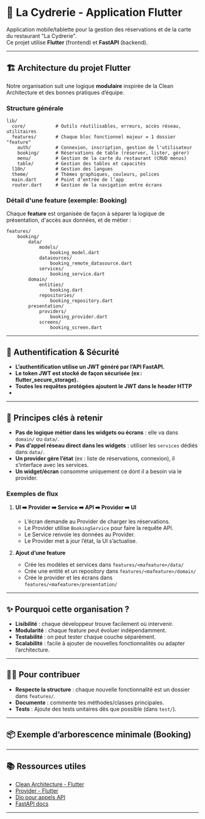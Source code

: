 # 🍏 La Cydrerie - Application Flutter

Application mobile/tablette pour la gestion des réservations et de la carte du restaurant "La Cydrerie".  
Ce projet utilise **Flutter** (frontend) et **FastAPI** (backend).

---

## 🏗️ Architecture du projet Flutter

Notre organisation suit une logique **modulaire** inspirée de la Clean Architecture et des bonnes pratiques d’équipe.

### Structure générale

```plaintext
lib/
  core/           # Outils réutilisables, erreurs, accès réseau, utilitaires
  features/       # Chaque bloc fonctionnel majeur = 1 dossier "feature"
    auth/         # Connexion, inscription, gestion de l'utilisateur
    booking/      # Réservations de table (réserver, lister, gérer)
    menu/         # Gestion de la carte du restaurant (CRUD menus)
    table/        # Gestion des tables et capacités
  l10n/           # Gestion des langues
  theme/          # Thèmes graphiques, couleurs, polices
  main.dart       # Point d’entrée de l’app
  router.dart     # Gestion de la navigation entre écrans
```

### Détail d'une feature (exemple: Booking)
Chaque **feature** est organisée de façon à séparer la logique de présentation, d'accès aux données, et de métier :
```plaintext
features/
    booking/
        data/
            models/
                booking_model.dart
            datasources/
                booking_remote_datasource.dart
            services/
                booking_service.dart
        domain/
            entities/
                booking.dart
            repositories/
                booking_repository.dart
        presentation/
            providers/
                booking_provider.dart
            screens/
                booking_screen.dart
```

--- 

## 🔑 Authentification & Sécurité
- **L’authentification utilise un JWT généré par l’API FastAPI.**
- **Le token JWT est stocké de façon sécurisée (ex : flutter_secure_storage).**
- **Toutes les requêtes protégées ajoutent le JWT dans le header HTTP**
- 
---

## 🔁 Principes clés à retenir

- **Pas de logique métier dans les widgets ou écrans** : elle va dans `domain/` ou `data/`.
- **Pas d’appel réseau direct dans les widgets** : utiliser les `services` dédiés dans `data/`.
- **Un provider gère l’état** (ex : liste de réservations, connexion), il s’interface avec les services.
- **Un widget/écran** consomme uniquement ce dont il a besoin via le provider.

### Exemples de flux

1. **UI ➡️ Provider ➡️ Service ➡️ API ➡️ Provider ➡️ UI**
    - L’écran demande au Provider de charger les réservations.
    - Le Provider utilise `BookingService` pour faire la requête API.
    - Le Service renvoie les données au Provider.
    - Le Provider met à jour l’état, la UI s’actualise.

2. **Ajout d’une feature**
    - Crée les modèles et services dans `features/<mafeature>/data/`
    - Crée une entité et un repository dans `features/<mafeature>/domain/`
    - Crée le provider et les écrans dans `features/<mafeature>/presentation/`

---

## ✨ Pourquoi cette organisation ?

- **Lisibilité** : chaque développeur trouve facilement où intervenir.
- **Modularité** : chaque feature peut évoluer indépendamment.
- **Testabilité** : on peut tester chaque couche séparément.
- **Scalabilité** : facile à ajouter de nouvelles fonctionnalités ou adapter l’architecture.

---

## 🧑‍💻 Pour contribuer

- **Respecte la structure** : chaque nouvelle fonctionnalité est un dossier dans `features/`.
- **Documente** : commente tes méthodes/classes principales.
- **Tests** : Ajoute des tests unitaires dès que possible (dans `test/`).

---

## 📦 Exemple d’arborescence minimale (Booking)


---

## 📚 Ressources utiles

- [Clean Architecture - Flutter](https://resocoder.com/clean-architecture-tdd/)
- [Provider - Flutter](https://pub.dev/packages/provider)
- [Dio pour appels API](https://pub.dev/packages/dio)
- [FastAPI docs](https://fastapi.tiangolo.com/)

---
